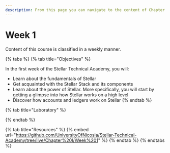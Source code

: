 ```yaml
---
description: From this page you can navigate to the content of Chapter 1
---
```


# Week 1

Content of this course is classified in a weekly manner.

{% tabs %}
{% tab title="Objectives" %}


In the first week of the Stellar Technical Academy, you will:

* Learn about the fundamentals of Stellar
* Get acquainted with the Stellar Stack and its components
* Learn about the power of Stellar. More specifically, you will start by getting a glimpse into how Stellar works on a high level
* Discover how accounts and ledgers work on Stellar
{% endtab %}

{% tab title="Laboratory" %}

{% endtab %}

{% tab title="Resources" %}
{% embed url="https://github.com/UniversityOfNicosia/Stellar-Technical-Academy/tree/live/Chapter%20I/Week%201" %}
{% endtab %}
{% endtabs %}
